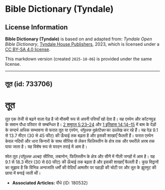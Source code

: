 # Bible Dictionary (Tyndale)

## License Information

**Bible Dictionary (Tyndale)** is based on and adapted from: _Tyndale Open Bible Dictionary_, [Tyndale House Publishers](https://tyndaleopenresources.com/), 2023, which is licensed under a [CC BY-SA 4.0 license](https://creativecommons.org/licenses/by-sa/4.0/legalcode.en).

This markdown version (created `2025-10-06`) is provided under the same license.



--------------------------------

## तूत (id: 733706)

तूत
===

तूत एक तेजी से बढ़ने वाला पेड़ है जो मौसमी रूप से अपनी पत्तियाँ खो देता है। यह एस्पेन और कॉटनवुड के समान पौधा परिवार से सम्बन्धित है। [2 शमूएल 5:23–24](https://ref.ly/2Sam5:23-2Sam5:24) और [1 इतिहास 14:14–15](https://ref.ly/1Chr14:14-1Chr14:15) में बाम के पेड़ों के सन्दर्भ अधिक सम्भावना से फरात तूत या एस्पेन, *पॉपुलस युफ्रेटिका* का उल्लेख कर रहे हैं। यह पेड़ 9\.1 से 13\.7 मीटर (30 से 45 फीट) की ऊँचाई तक बढ़ता है और इसकी शाखाएँ फैलती हैं। फरात एस्पेन केवल नदियों और धारा किनारों के साथ सीरिया से लेकर फिलिस्तीन के क्षेत्र तक और पथरीले अरब तक पाया जाता है। यह विशेष रूप से यरदन तराई में आम है।

श्वेत तूत *(पॉपुलस अल्बा)* सीरिया, लबानोन, फिलिस्तीन के क्षेत्र और सीनै में गीली जगहों में आम है। यह 9\.1 से 18\.3 मीटर (30 से 60 फीट) की ऊँचाई तक बढ़ता है और इसकी शाखाएँ फैलती हैं। कुछ विद्वानों का सुझाव है कि विभिन्न अन्यजाति धर्मों की वेदियाँ आमतौर पर पहाड़ी की चोटी पर और तूत के झुरमुट की छाया में बनाई जाती थीं।

* **Associated Articles:** पौधे (ID: 180532)

